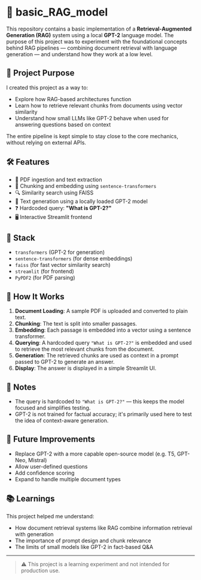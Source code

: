 # 🧠 basic_RAG_model

This repository contains a basic implementation of a **Retrieval-Augmented Generation (RAG)** system using a local **GPT-2** language model. The purpose of this project was to experiment with the foundational concepts behind RAG pipelines — combining document retrieval with language generation — and understand how they work at a low level.

## 📌 Project Purpose

I created this project as a way to:
- Explore how RAG-based architectures function
- Learn how to retrieve relevant chunks from documents using vector similarity
- Understand how small LLMs like GPT-2 behave when used for answering questions based on context

The entire pipeline is kept simple to stay close to the core mechanics, without relying on external APIs.

## 🛠️ Features

- 📄 PDF ingestion and text extraction
- 🧩 Chunking and embedding using `sentence-transformers`
- 🔍 Similarity search using FAISS
- 🧠 Text generation using a locally loaded GPT-2 model
- ❓ Hardcoded query: **"What is GPT-2?"**
- 🖥️ Interactive Streamlit frontend

## 🔧 Stack

- `transformers` (GPT-2 for generation)
- `sentence-transformers` (for dense embeddings)
- `faiss` (for fast vector similarity search)
- `streamlit` (for frontend)
- `PyPDF2` (for PDF parsing)

## 🧪 How It Works

1. **Document Loading**: A sample PDF is uploaded and converted to plain text.
2. **Chunking**: The text is split into smaller passages.
3. **Embedding**: Each passage is embedded into a vector using a sentence transformer.
4. **Querying**: A hardcoded query `"What is GPT-2?"` is embedded and used to retrieve the most relevant chunks from the document.
5. **Generation**: The retrieved chunks are used as context in a prompt passed to GPT-2 to generate an answer.
6. **Display**: The answer is displayed in a simple Streamlit UI.

## 📝 Notes

- The query is hardcoded to `"What is GPT-2?"` — this keeps the model focused and simplifies testing.
- GPT-2 is not trained for factual accuracy; it's primarily used here to test the idea of context-aware generation.

## 🚀 Future Improvements

- Replace GPT-2 with a more capable open-source model (e.g. T5, GPT-Neo, Mistral)
- Allow user-defined questions
- Add confidence scoring
- Expand to handle multiple document types

## 📚 Learnings

This project helped me understand:
- How document retrieval systems like RAG combine information retrieval with generation
- The importance of prompt design and chunk relevance
- The limits of small models like GPT-2 in fact-based Q&A


---

> ⚠️ This project is a learning experiment and not intended for production use.

